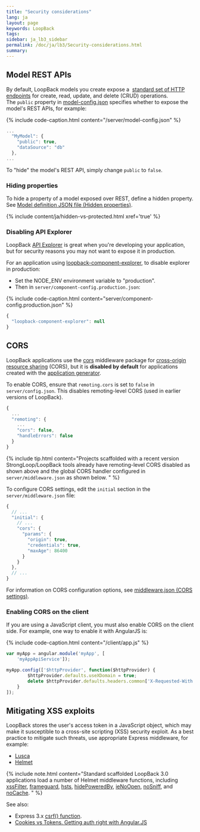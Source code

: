 ```yaml
---
title: "Security considerations"
lang: ja
layout: page
keywords: LoopBack
tags:
sidebar: ja_lb3_sidebar
permalink: /doc/ja/lb3/Security-considerations.html
summary:
---
```


## Model REST APIs

By default, LoopBack models you create expose a 
[standard set of HTTP endpoints](http://apidocs.loopback.io/loopback/#persistedmodel) for create, read, update, and delete (CRUD) operations.
The `public` property in [model-config.json](model-config.json.html) specifies whether to expose the model's REST APIs, for example:

{% include code-caption.html content="/server/model-config.json" %}
```javascript
...
  "MyModel": {
    "public": true,
    "dataSource": "db"
  },
...
```

To "hide" the model's REST API, simply change `public` to `false`.

### Hiding properties

To hide a property of a model exposed over REST, define a hidden property.
See [Model definition JSON file (Hidden properties)](Model-definition-JSON-file.html#hidden-properties).

{% include content/ja/hidden-vs-protected.html xref='true' %}

### Disabling API Explorer

LoopBack [API Explorer](Use-API-Explorer) is great when you're developing your application,
but for security reasons you may not want to expose it in production.

For an application using [loopback-component-explorer](https://github.com/strongloop/loopback-component-explorer), to disable explorer in production:

* Set the NODE_ENV environment variable to "production".
* Then in `server/component-config.production.json`:

{% include code-caption.html content="server/component-config.production.json" %}
```javascript
{
  "loopback-component-explorer": null
}
```

## CORS

LoopBack applications use the [cors](https://www.npmjs.com/package/cors) middleware package
for [cross-origin resource sharing](https://en.wikipedia.org/wiki/Cross-origin_resource_sharing)
(CORS), but it is **disabled by default** for applications created with the [application generator](Application-generator.html).

To enable CORS, ensure that `remoting.cors` is set to `false` in `server/config.json`.  This disables remoting-level CORS (used in earlier versions of LoopBack).  

```js
{
  ...
  "remoting": {
    ...
    "cors": false,  
    "handleErrors": false
  }
}
```

{% include tip.html content="Projects scaffolded with a recent version StrongLoop/LoopBack tools already have remoting-level CORS disabled as shown above and the global CORS handler configured in `server/middleware.json` as shown below.
" %}

To configure CORS settings, edit the `initial` section in the `server/middleware.json` file:

```js
{
  // ...
  "initial": {
    // ...
    "cors": {
      "params": {
        "origin": true,
        "credentials": true,
        "maxAge": 86400
      }
    }
  },
  // ...
}
```

For information on CORS configuration options, see [middleware.json (CORS settings)](middleware.json.html#cors-settings).

### Enabling CORS on the client

If you are using a JavaScript client, you must also enable CORS on the client side. For example, one way to enable it with AngularJS is:

{% include code-caption.html content="/client/app.js" %}
```javascript
var myApp = angular.module('myApp', [
    'myAppApiService']);

myApp.config(['$httpProvider', function($httpProvider) {
        $httpProvider.defaults.useXDomain = true;
        delete $httpProvider.defaults.headers.common['X-Requested-With'];
    }
]);
```

## Mitigating XSS exploits

LoopBack stores the user's access token in a JavaScript object, which may make it susceptible to a cross-site scripting (XSS) security exploit.
As a best practice to mitigate such threats, use appropriate Express middleware, for example:

* [Lusca](https://www.npmjs.org/package/lusca)
* [Helmet](https://www.npmjs.org/package/helmet)

{% include note.html content="Standard scaffolded LoopBack 3.0 applications load a number of Helmet middleware functions, including [xssFilter](https://helmetjs.github.io/docs/xss-filter), [frameguard](https://helmetjs.github.io/docs/frameguard/), [hsts](https://helmetjs.github.io/docs/hsts/),
[hidePoweredBy](https://helmetjs.github.io/docs/hide-powered-by),
[ieNoOpen](https://helmetjs.github.io/docs/ienoopen),
[noSniff](https://helmetjs.github.io/docs/dont-sniff-mimetype/), and
[noCache](https://helmetjs.github.io/docs/nocache).
" %}

See also:

* Express 3.x [csrf() function](http://expressjs.com/3x/api.html#csrf).
* [Cookies vs Tokens. Getting auth right with Angular.JS](https://auth0.com/blog/2014/01/07/angularjs-authentication-with-cookies-vs-token/)
